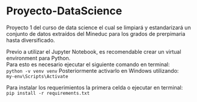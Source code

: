 # Proyecto-DataScience
Proyecto 1 del curso de data science el cual se limpiará y estandarizará un conjunto de datos extraídos del
Mineduc para los grados de prerpimaria hasta diversificado. 

Previo a utilizar el Jupyter Notebook, es recomendable crear un virtual environment para Python.<br>
Para esto es necesario ejecutar el siguiente comando en terminal:<br>
`python -v venv venv` 
Posteriormente activarlo en Windows utilizando:<br>
`my-env\Scripts\Activate`<br>

Para instalar los requerimientos la primera celda o ejecutar en terminal: <br>
`pip install -r requirements.txt`<br>
